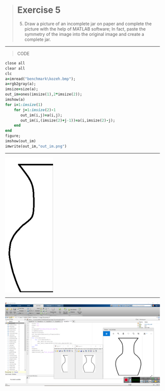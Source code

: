 > # Exercise 5
> 5. Draw a picture of an incomplete jar on paper and complete the picture with the help of MATLAB software; In fact, paste the symmetry of the image into the    original image and create a complete jar.
***
>CODE

```ruby
close all
clear all
clc
a=imread("benchmark\kozeh.bmp");
a=rgb2gray(a);
imsize=size(a);
out_im=ones(imsize(1),2*imsize(2));
imshow(a)
for i=1:imsize(1)
    for j=1:imsize(2)-1
       out_im(i,j)=a(i,j);
       out_im(i,(imsize(2)+j-1))=a(i,imsize(2)-j);
    end
end 
figure;
imshow(out_im)
imwrite(out_im,"out_im.png")
```
***
![alt text](https://github.com/semnan-university-ai/image-processing-class/blob/359d9bf5deaea0d6e03754fa362704e2563d8fbd/excersiecs/alirezachaji/5/kozeh.bmp)
***
![alt text](https://github.com/semnan-university-ai/image-processing-class/blob/359d9bf5deaea0d6e03754fa362704e2563d8fbd/excersiecs/alirezachaji/5/Exce05.png)
